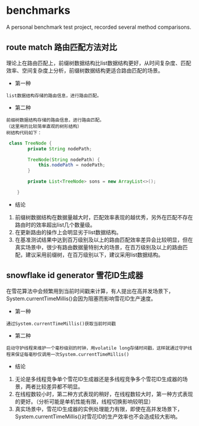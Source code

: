 # benchmarks
A personal benchmark test project, recorded several method comparisons.


## route match 路由匹配方法对比
理论上在路由匹配上，前缀树数据结构比list数据结构更好，从时间复杂度、匹配效率、空间复杂度上分析，前缀树数据结构更适合路由匹配的场景。              
      
* 第一种   
```
list数据结构存储的路由信息，进行路由匹配。
```

* 第二种
```
前缀树数据结构存储的路由信息，进行路由匹配。
（这里用的比较简单直观的树形结构）
树结构代码如下：
```

```java
 class TreeNode {
        private String nodePath;

        TreeNode(String nodePath) {
            this.nodePath = nodePath;
        }

        private List<TreeNode> sons = new ArrayList<>();

    }
```

> 
- 结论
1. 前缀树数据结构在数据量越大时，匹配效率表现的越优秀，另外在匹配不存在路由时的效率超出list几个数量级。
2. 在更新路由的操作上会明显劣于list数据结构。
3. 在基准测试结果中达到百万级别及以上的路由匹配效率差异会比较明显，但在真实场景中，很少有路由数据量特别大的场景，在百万级别及以上的路由匹配，建议采用前缀树，在百万级别以下，建议采用list数据结构。

## snowflake id generator 雪花ID生成器
在雪花算法中会频繁用到当前时间戳来计算，有人提出在高并发场景下，System.currentTimeMillis()会因为阻塞而影响雪花ID生产速度。

* 第一种
```
通过System.currentTimeMillis()获取当前时间戳
```

* 第二种
```
启动守护线程来维护一个毫秒级别的时钟，用volatile long存储时间戳，这样就通过守护线程来保证每毫秒仅调用一次System.currentTimeMillis()
```

> 
- 结论
1. 无论是多线程竞争单个雪花ID生成器还是多线程竞争多个雪花ID生成器的场景，两者比较差异都不明显。
2. 在线程数较小时，第二种方式表现的稍好，在线程数较大时，第一种方式表现的更好。（分析可能是单机性能有限，线程切换影响较明显）
3. 真实场景中，雪花ID生成器的实例处理能力有限，即使在高并发场景下，System.currentTimeMillis()对雪花ID的生产效率也不会造成较大影响。

